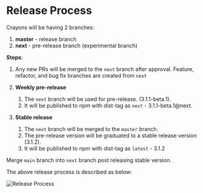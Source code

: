 # Release Process 

Crayons will be having 2 branches:

1) **master** - release branch
2) **next** - pre-release branch (experimental branch)

**Steps**:

1. Any new PRs will be merged to the `next` branch after approval. Feature, refactor, and bug fix branches are created from `next`

3. **Weekly pre-release**

   1. The `next` branch will be used for pre-release. (3.1.1-beta.1).
   2. It will be published to npm with dist-tag as `next` - 3.1.1-beta.1@next.

4. **Stable release**
   1. The `next` branch will be merged to the `master` branch.
   2. The pre-release version will be graduated to a stable release version (3.1.2).
   3. It will be published to npm with dist-tag as `latest` - 3.1.2

Merge `main` branch into `next` branch post releasing stable version.

The above release process is described as below:

<img alt="Release Process" src=".github/assets/crayons-v3-release.svg">